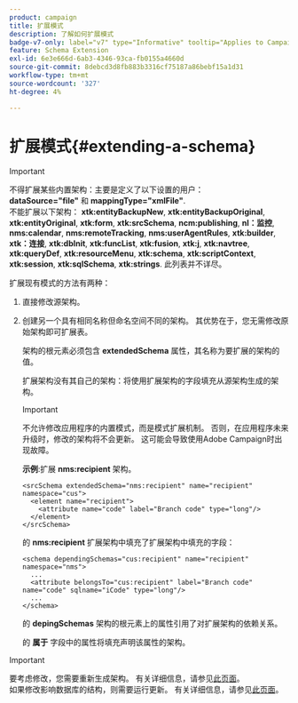 ```yaml
---
product: campaign
title: 扩展模式
description: 了解如何扩展模式
badge-v7-only: label="v7" type="Informative" tooltip="Applies to Campaign Classic v7 only"
feature: Schema Extension
exl-id: 6e3e666d-6ab3-4346-93ca-fb0155a4660d
source-git-commit: 8debcd3d8fb883b3316cf75187a86bebf15a1d31
workflow-type: tm+mt
source-wordcount: '327'
ht-degree: 4%

---
```


# 扩展模式{#extending-a-schema}

>[!IMPORTANT]
>
>不得扩展某些内置架构：主要是定义了以下设置的用户：\
>**dataSource=&quot;file&quot;** 和 **mappingType=&quot;xmlFile&quot;**.\
>不能扩展以下架构： **xtk:entityBackupNew**, **xtk:entityBackupOriginal**, **xtk:entityOriginal**, **xtk:form**, **xtk:srcSchema**, **ncm:publishing**, **nl：监控**, **nms:calendar**, **nms:remoteTracking**, **nms:userAgentRules**, **xtk:builder**, **xtk：连接**, **xtk:dbInit**, **xtk:funcList**, **xtk:fusion**, **xtk:j**, **xtk:navtree**, **xtk:queryDef**, **xtk:resourceMenu**, **xtk:schema**, **xtk:scriptContext**, **xtk:session**, **xtk:sqlSchema**, **xtk:strings**.
>此列表并不详尽。

扩展现有模式的方法有两种：

1. 直接修改源架构。
1. 创建另一个具有相同名称但命名空间不同的架构。 其优势在于，您无需修改原始架构即可扩展表。

   架构的根元素必须包含 **extendedSchema** 属性，其名称为要扩展的架构的值。

   扩展架构没有其自己的架构：将使用扩展架构的字段填充从源架构生成的架构。

   >[!IMPORTANT]
   >
   >不允许修改应用程序的内置模式，而是模式扩展机制。 否则，在应用程序未来升级时，修改的架构将不会更新。 这可能会导致使用Adobe Campaign时出现故障。

   **示例**:扩展 **nms:recipient** 架构。

   ```
   <srcSchema extendedSchema="nms:recipient" name="recipient" namespace="cus">
     <element name="recipient">
       <attribute name="code" label="Branch code" type="long"/>
     </element>
   </srcSchema>
   ```

   的 **nms:recipient** 扩展架构中填充了扩展架构中填充的字段：

   ```
   <schema dependingSchemas="cus:recipient" name="recipient" namespace="nms">
     ...
     <attribute belongsTo="cus:recipient" label="Branch code" name="code" sqlname="iCode" type="long"/>
     ...
   </schema>
   ```

   的 **depingSchemas** 架构的根元素上的属性引用了对扩展架构的依赖关系。

   的 **属于** 字段中的属性将填充声明该属性的架构。

>[!IMPORTANT]
>
>要考虑修改，您需要重新生成架构。 有关详细信息，请参见[此页面](../../configuration/using/regenerating-schemas.md)。\
>如果修改影响数据库的结构，则需要运行更新。 有关详细信息，请参见[此页面](../../configuration/using/updating-the-database-structure.md)。
